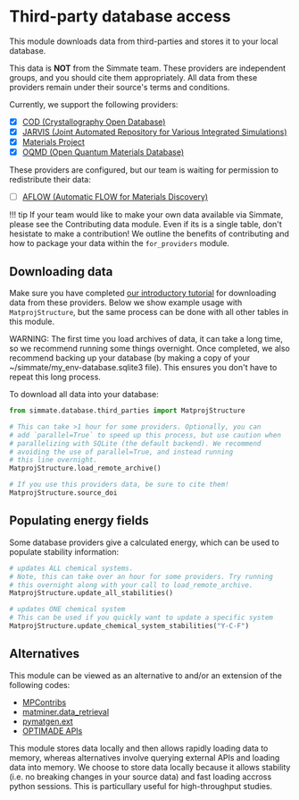 
# Third-party database access

This module downloads data from third-parties and stores it to your local database.

This data is **NOT** from the Simmate team. These providers are independent groups, and you should cite them appropriately. All data from these providers remain under their source's terms and conditions.

Currently, we support the following providers:

- [x] [COD (Crystallography Open Database)](http://www.crystallography.net/cod/)
- [x] [JARVIS (Joint Automated Repository for Various Integrated Simulations)](https://jarvis.nist.gov/)
- [x] [Materials Project](https://materialsproject.org/)
- [x] [OQMD (Open Quantum Materials Database)](http://oqmd.org/)

These providers are configured, but our team is waiting for permission to redistribute their data:

- [ ] [AFLOW (Automatic FLOW for Materials Discovery)](http://www.aflowlib.org/)


!!! tip
    If your team would like to make your own data available via Simmate, please see the Contributing data module. Even if its is a single table, don't hesistate to make a contribution! We outline the benefits of contributing and how to package your data within the `for_providers` module.


## Downloading data

Make sure you have completed [our introductory tutorial](https://github.com/jacksund/simmate/blob/main/tutorials/05_Search_the_database.md) for downloading data from these providers. Below we show example usage with `MatprojStructure`, but the same process can be done with all other tables in this module. 

WARNING: The first time you load archives of data, it can take a long time, so we recommend running some things overnight. Once completed, we also recommend backing up your database (by making a copy of your ~/simmate/my_env-database.sqlite3 file). This ensures you don't have to repeat this long process.

To download all data into your database:

``` python
from simmate.database.third_parties import MatprojStructure

# This can take >1 hour for some providers. Optionally, you can
# add `parallel=True` to speed up this process, but use caution when 
# parallelizing with SQLite (the default backend). We recommend 
# avoiding the use of parallel=True, and instead running
# this line overnight.
MatprojStructure.load_remote_archive()

# If you use this providers data, be sure to cite them!
MatprojStructure.source_doi
```

## Populating energy fields

Some database providers give a calculated energy, which can be used to populate stability information:

``` python
# updates ALL chemical systems.
# Note, this can take over an hour for some providers. Try running 
# this overnight along with your call to load_remote_archive.
MatprojStructure.update_all_stabilities()

# updates ONE chemical system
# This can be used if you quickly want to update a specific system
MatprojStructure.update_chemical_system_stabilities("Y-C-F")
```


## Alternatives

This module can be viewed as an alternative to and/or an extension of the following codes:

- [MPContribs](https://github.com/materialsproject/MPContribs)
- [matminer.data_retrieval](https://matminer.readthedocs.io/en/latest/matminer.data_retrieval.html)
- [pymatgen.ext](https://pymatgen.org/pymatgen.ext.html)
- [OPTIMADE APIs](http://www.optimade.org/)

This module stores data locally and then allows rapidly loading data to memory, whereas alternatives involve querying external APIs and loading data into memory. We choose to store data locally because it allows stability (i.e. no breaking changes in your source data) and fast loading accross python sessions. This is particullary useful for high-throughput studies.
